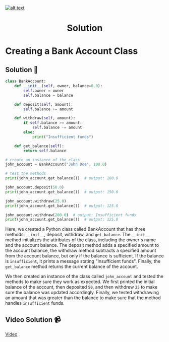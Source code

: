 <a href="https://www.core-code.io/">

![alt text](https://uploads-ssl.webflow.com/5eb2f56932c3562feab232e3/5f73550d00249e7e96c9f3de_Logo.png 'corecodeio')

</a>

<h1 align="center">Solution</h1>

# Creating a Bank Account Class




## Solution 🏁
    
```python
class BankAccount:
    def __init__(self, owner, balance=0.0):
        self.owner = owner
        self.balance = balance

    def deposit(self, amount):
        self.balance += amount

    def withdraw(self, amount):
        if self.balance >= amount:
            self.balance -= amount
        else:
            print("Insufficient funds")

    def get_balance(self):
        return self.balance

# create an instance of the class
john_account = BankAccount("John Doe", 100.0)

# test the methods
print(john_account.get_balance())  # output: 100.0

john_account.deposit(50.0)
print(john_account.get_balance())  # output: 150.0

john_account.withdraw(25.0)
print(john_account.get_balance())  # output: 125.0

john_account.withdraw(200.0)  # output: Insufficient funds
print(john_account.get_balance())  # output: 125.0

```

Here, we created a Python class called BankAccount that has three methods: `__init__`, deposit, withdraw, and `get_balance`. The `__init__` method initializes the attributes of the class, including the owner's name and the account balance. The deposit method adds a specified amount to the account balance, the withdraw method subtracts a specified amount from the account balance, but only if the balance is sufficient. If the balance is `insufficient`, it prints a message stating "Insufficient funds". Finally, the `get_balance` method returns the current balance of the account.

We then created an instance of the class called `john_account` and tested the methods to make sure they work as expected. We first printed the initial balance of the account, then deposited `50`, and then withdrew `25` to make sure the balance was updated accordingly. Finally, we tested withdrawing an amount that was greater than the balance to make sure that the method handles `insufficient` funds.


## Video Solution 📹

[Video](https://drive.google.com/file/d/1Gbut0oS_kbAv_C0hTeAorDy1eoqULKWe/view?usp=share_link)